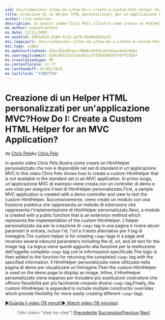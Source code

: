 ```yaml
---
uid: mvc/videos/mvc-2/how-do-i/how-do-i-create-a-custom-html-helper-for-an-mvc-application
title: Creazione di un Helper HTML personalizzati per un'applicazione MVC? | Microsoft Docs
author: rick-anderson
description: In questo video Chris Pels illustra come creare un HtmlHelper personalizzato che non è disponibile nel set di standard in un'applicazione MVC. Primo, un applica MVC di esempio...
ms.author: aspnetcontent
ms.date: 12/11/2009
ms.assetid: 58b5eb15-4160-4ce2-ae70-6ba94262ea73
msc.legacyurl: /mvc/videos/mvc-2/how-do-i/how-do-i-create-a-custom-html-helper-for-an-mvc-application
msc.type: video
ms.openlocfilehash: d3acd32a951ecc9968c42932cdc0daac6e4c4d8a
ms.sourcegitcommit: b28cd0313af316c051c2ff8549865bff67f2fbb4
ms.translationtype: MT
ms.contentlocale: it-IT
ms.lasthandoff: 07/05/2018
ms.locfileid: "37807739"
---
```

<a name="how-do-i-create-a-custom-html-helper-for-an-mvc-application"></a><span data-ttu-id="9a82a-105">Creazione di un Helper HTML personalizzati per un'applicazione MVC?</span><span class="sxs-lookup"><span data-stu-id="9a82a-105">How Do I: Create a Custom HTML Helper for an MVC Application?</span></span>
====================
<span data-ttu-id="9a82a-106">da [Chris Pels](https://twitter.com/chrispels)</span><span class="sxs-lookup"><span data-stu-id="9a82a-106">by [Chris Pels](https://twitter.com/chrispels)</span></span>

<span data-ttu-id="9a82a-107">In questo video Chris Pels illustra come creare un HtmlHelper personalizzato che non è disponibile nel set di standard in un'applicazione MVC.</span><span class="sxs-lookup"><span data-stu-id="9a82a-107">In this video Chris Pels shows how to create a custom HtmlHelper that is not available in the standard set in an MVC application.</span></span> <span data-ttu-id="9a82a-108">In primo luogo, un'applicazione MVC di esempio viene creata con un controller di demo e una vista per eseguire il test di HtmlHelper personalizzato.</span><span class="sxs-lookup"><span data-stu-id="9a82a-108">First, a sample MVC application is created with a demo controller and view to test the custom HtmlHelper.</span></span> <span data-ttu-id="9a82a-109">Successivamente, viene creato un modulo con una funzione pubblica che rappresenta un metodo di estensione che rappresenta l'implementazione di HtmlHelper personalizzato.</span><span class="sxs-lookup"><span data-stu-id="9a82a-109">Next, a module is created with a public function that is an extension method which represents the implementation of the custom HtmlHelper.</span></span> <span data-ttu-id="9a82a-110">L'helper personalizzato sia per la creazione di `<img>` tag in una pagina e riceve alcuni parametri in entrata, inclusi l'id, l'url e il testo alternativo per il tag di immagine.</span><span class="sxs-lookup"><span data-stu-id="9a82a-110">The custom helper is for creating `<img>` tags in a page and receives several inbound parameters including the id, url, and alt text for the image tag.</span></span> <span data-ttu-id="9a82a-111">La logica viene quindi aggiunto alla funzione per la restituzione dell'oggetto completo `<img>` tag con le informazioni specificate.</span><span class="sxs-lookup"><span data-stu-id="9a82a-111">The logic is then added to the function for returning the completed `<img>` tag with the specified information.</span></span> <span data-ttu-id="9a82a-112">Il HtmlHelper personalizzata viene utilizzata nella pagina di demo per visualizzare un'immagine.</span><span class="sxs-lookup"><span data-stu-id="9a82a-112">Then the custom HtmlHelper is used on the demo page to display an image.</span></span> <span data-ttu-id="9a82a-113">Infine, il HtmlHelper personalizzato viene espanso per includere più sostituzioni costruttore che offrono flessibilità per più facilmente creando diversi `<img>` tag.</span><span class="sxs-lookup"><span data-stu-id="9a82a-113">Finally, the custom HtmlHelper is expanded to include multiple constructor overrides which provide flexibility for more easily creating different `<img>` tags.</span></span>

[<span data-ttu-id="9a82a-114">&#9654;Guarda il video (18 minuti)</span><span class="sxs-lookup"><span data-stu-id="9a82a-114">&#9654; Watch video (18 minutes)</span></span>](https://channel9.msdn.com/Blogs/ASP-NET-Site-Videos/how-do-i-create-a-custom-html-helper-for-an-mvc-application)

> [!div class="step-by-step"]
> <span data-ttu-id="9a82a-115">[Precedente](how-do-i-implement-view-models-to-manage-data-for-aspnet-mvc-views.md)
> [Successivo](how-do-i-work-with-model-binders-in-an-mvc-application.md)</span><span class="sxs-lookup"><span data-stu-id="9a82a-115">[Previous](how-do-i-implement-view-models-to-manage-data-for-aspnet-mvc-views.md)
[Next](how-do-i-work-with-model-binders-in-an-mvc-application.md)</span></span>
